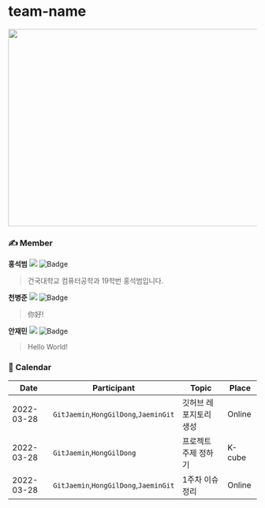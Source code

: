# team-name
<img src="https://user-images.githubusercontent.com/55350092/160306027-32c4c6f0-effc-4640-92a5-7b83fe56423d.jpg" width="1000" height="400"/>

### ✍️ Member
**홍석범**
<a href="https://github.com/seokbeom00"><img src="https://img.shields.io/github/followers/seokbeom00?label=HongGit&style=social"/></a>
![Badge](https://img.shields.io/badge/email-sukbum1020%40gmail.com-brightgreen)
> 건국대학교 컴퓨터공학과 19학번 홍석범입니다.

**천병준**
<a href="https://github.com/cjsqudwns"><img src="https://img.shields.io/github/followers/anjm1020?label=CheonGit&style=social"/></a>
![Badge](https://img.shields.io/badge/email-jd8795@40naver.com-blue)
> 你好!

**안재민**
<a href="https://github.com/anjm1020"><img src="https://img.shields.io/github/followers/anjm1020?label=AnGit&style=social"/></a>
![Badge](https://img.shields.io/badge/email-anjm1020%40gmail.com-red)
> Hello World!

### 📆 Calendar
|Date |Participant|Topic|Place|
|--|--|--|--|
|2022-03-28|`GitJaemin`,`HongGilDong`,`JaeminGit`| 깃허브 레포지토리 생성|Online|
|2022-03-28|`GitJaemin`,`HongGilDong`| 프로젝트 주제 정하기 |K-cube|
|2022-03-28|`GitJaemin`,`HongGilDong`,`JaeminGit`| 1주차 이슈 정리 |Online|
